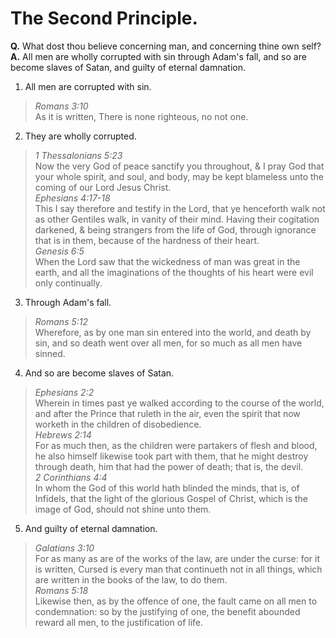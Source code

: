 # The Second Principle.

**Q.** What dost thou believe concerning man, and concerning thine own self?  
**A.** All men are wholly corrupted with sin through Adam's fall, and so are become slaves of Satan, and guilty of eternal damnation.

1. All men are corrupted with sin.
  > *Romans 3:10*  
  > As it is written, There is none righteous, no not one.
2. They are wholly corrupted.
  > *1 Thessalonians 5:23*  
  > Now the very God of peace sanctify you throughout, & I pray God that your whole spirit, and soul, and body, may be kept blameless unto the coming of our Lord Jesus Christ.  
  > *Ephesians 4:17-18*  
  > This I say therefore and testify in the Lord, that ye henceforth walk not as other Gentiles walk, in vanity of their mind. Having their cogitation darkened, & being strangers from the life of God, through ignorance that is in them, because of the hardness of their heart.  
  > *Genesis 6:5*  
  > When the Lord saw that the wickedness of man was great in the earth, and all the imaginations of the thoughts of his heart were evil only continually.
3. Through Adam's fall.
  > *Romans 5:12*  
  > Wherefore, as by one man sin entered into the world, and death by sin, and so death went over all men, for so much as all men have sinned.
4. And so are become slaves of Satan.
  > *Ephesians 2:2*  
  > Wherein in times past ye walked according to the course of the world, and after the Prince that ruleth in the air, even the spirit that now worketh in the children of disobedience.  
  > *Hebrews 2:14*  
  > For as much then, as the children were partakers of flesh and blood, he also himself likewise took part with them, that he might destroy through death, him that had the power of death; that is, the devil.  
  > *2 Corinthians 4:4*  
  > In whom the God of this world hath blinded the minds, that is, of Infidels, that the light of the glorious Gospel of Christ, which is the image of God, should not shine unto them.
5. And guilty of eternal damnation.
  > *Galatians 3:10*  
  > For as many as are of the works of the law, are under the curse: for it is written, Cursed is every man that continueth not in all things, which are written in the books of the law, to do them.  
  > *Romans 5:18*  
  > Likewise then, as by the offence of one, the fault came on all men to condemnation: so by the justifying of one, the benefit abounded reward all men, to the justification of life.